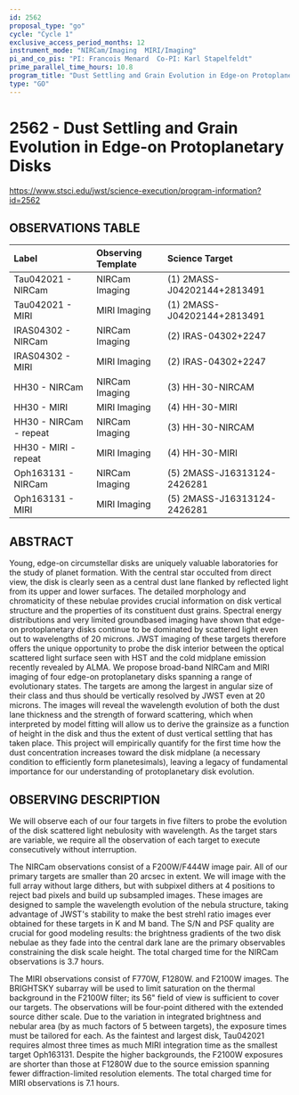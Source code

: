 ```yaml
---
id: 2562
proposal_type: "go"
cycle: "Cycle 1"
exclusive_access_period_months: 12
instrument_mode: "NIRCam/Imaging  MIRI/Imaging"
pi_and_co_pis: "PI: Francois Menard  Co-PI: Karl Stapelfeldt"
prime_parallel_time_hours: 10.8
program_title: "Dust Settling and Grain Evolution in Edge-on Protoplanetary Disks"
type: "GO"
---
```

# 2562 - Dust Settling and Grain Evolution in Edge-on Protoplanetary Disks
https://www.stsci.edu/jwst/science-execution/program-information?id=2562
## OBSERVATIONS TABLE
| Label                      | Observing Template | Science Target                   |
| :------------------------- | :----------------- | :------------------------------- |
| Tau042021 - NIRCam         | NIRCam Imaging     | (1) 2MASS-J04202144+2813491      |
| Tau042021 - MIRI           | MIRI Imaging       | (1) 2MASS-J04202144+2813491      |
| IRAS04302 - NIRCam         | NIRCam Imaging     | (2) IRAS-04302+2247              |
| IRAS04302 - MIRI           | MIRI Imaging       | (2) IRAS-04302+2247              |
| HH30 - NIRCam              | NIRCam Imaging     | (3) HH-30-NIRCAM                 |
| HH30 - MIRI                | MIRI Imaging       | (4) HH-30-MIRI                   |
| HH30 - NIRCam - repeat     | NIRCam Imaging     | (3) HH-30-NIRCAM                 |
| HH30 - MIRI - repeat       | MIRI Imaging       | (4) HH-30-MIRI                   |
| Oph163131 - NIRCam         | NIRCam Imaging     | (5) 2MASS-J16313124-2426281      |
| Oph163131 - MIRI           | MIRI Imaging       | (5) 2MASS-J16313124-2426281      |

## ABSTRACT

Young, edge-on circumstellar disks are uniquely valuable laboratories for the study of planet formation. With the central star occulted from direct view, the disk is clearly seen as a central dust lane flanked by reflected light from its upper and lower surfaces. The detailed morphology and chromaticity of these nebulae provides crucial information on disk vertical structure and the properties of its constituent dust grains. Spectral energy distributions and very limited groundbased imaging have shown that edge-on protoplanetary disks continue to be dominated by scattered light even out to wavelengths of 20 microns. JWST imaging of these targets therefore offers the unique opportunity to probe the disk interior between the optical scattered light surface seen with HST and the cold midplane emission recently revealed by ALMA. We propose broad-band NIRCam and MIRI imaging of four edge-on protoplanetary disks spanning a range of evolutionary states. The targets are among the largest in angular size of their class and thus should be vertically resolved by JWST even at 20 microns. The images will reveal the wavelength evolution of both the dust lane thickness and the strength of forward scattering, which when interpreted by model fitting will allow us to derive the grainsize as a function of height in the disk and thus the extent of dust vertical settling that has taken place. This project will empirically quantify for the first time how the dust concentration increases toward the disk midplane (a necessary condition to efficiently form planetesimals), leaving a legacy of fundamental importance for our understanding of protoplanetary disk evolution.

## OBSERVING DESCRIPTION

We will observe each of our four targets in five filters to probe the evolution of the disk scattered light nebulosity with wavelength. As the target stars are variable, we require all the observation of each target to execute consecutively without interruption.

The NIRCam observations consist of a F200W/F444W image pair. All of our primary targets are smaller than 20 arcsec in extent. We will image with the full array without large dithers, but with subpixel dithers at 4 positions to reject bad pixels and build up subsampled images. These images are designed to sample the wavelength evolution of the nebula structure, taking advantage of JWST's stability to make the best strehl ratio images ever obtained for these targets in K and M band. The S/N and PSF quality are crucial for good modeling results: the brightness gradients of the two disk nebulae as they fade into the central dark lane are the primary observables constraining the disk scale height. The total charged time for the NIRCam observations is 3.7 hours.

The MIRI observations consist of F770W, F1280W. and F2100W images. The BRIGHTSKY subarray will be used to limit saturation on the thermal background in the F2100W filter; its 56" field of view is sufficient to cover our targets. The observations will be four-point dithered with the extended source dither scale. Due to the variation in integrated brightness and nebular area (by as much factors of 5 between targets), the exposure times must be tailored for each. As the faintest and largest disk, Tau042021 requires almost three times as much MIRI integration time as the smallest target Oph163131. Despite the higher backgrounds, the F2100W exposures are shorter than those at F1280W due to the source emission spanning fewer diffraction-limited resolution elements. The total charged time for MIRI observations is 7.1 hours.